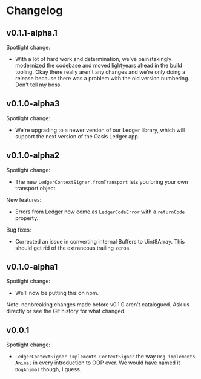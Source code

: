 # Changelog

## v0.1.1-alpha.1

Spotlight change:

- With a lot of hard work and determination, we've painstakingly modernized
  the codebase and moved lightyears ahead in the build tooling. Okay there
  really aren't any changes and we're only doing a release because there was a
  problem with the old version numbering. Don't tell my boss.

## v0.1.0-alpha3

Spotlight change:

- We're upgrading to a newer version of our Ledger library, which will support
  the next version of the Oasis Ledger app.

## v0.1.0-alpha2

Spotlight change:

- The new `LedgerContextSigner.fromTransport` lets you bring your own
  transport object.

New features:

- Errors from Ledger now come as `LedgerCodeError` with a `returnCode`
  property.

Bug fixes:

- Corrected an issue in converting internal Buffers to Uint8Array.
  This should get rid of the extraneous trailing zeros.

## v0.1.0-alpha1

Spotlight change:

- We'll now be putting this on npm.

Note: nonbreaking changes made before v0.1.0 aren't catalogued.
Ask us directly or see the Git history for what changed.

## v0.0.1

Spotlight change:

- `LedgerContextSigner implements ContextSigner` the way
  `Dog implements Animal` in every introduction to OOP ever.
  We would have named it `DogAnimal` though, I guess.
